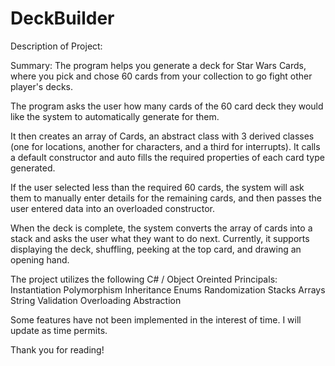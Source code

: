 # DeckBuilder

Description of Project: 

Summary: The program helps you generate a deck for Star Wars Cards, where you pick and chose 60 cards from your collection to go fight other player's decks.
 
The program asks the user how many cards of the 60 card deck they would like the system to automatically generate for them. 

It then creates an array of Cards, an abstract class with 3 derived classes (one for locations, another for characters, and a third for interrupts).  It calls a default constructor and auto fills the required properties of each card type generated.  

If the user selected less than the required 60 cards, the system will ask them to manually enter details for the remaining cards, and then passes the user entered data into an overloaded constructor.

When the deck is complete, the system converts the array of cards into a stack and asks the user what they want to do next.  Currently, it supports displaying the deck, shuffling, peeking at the top card, and drawing an opening hand.

The project utilizes the following C# / Object Oreinted Principals: 
   Instantiation 
   Polymorphism
   Inheritance
   Enums
   Randomization
   Stacks
   Arrays
   String Validation
   Overloading
   Abstraction

Some features have not been implemented in the interest of time. I will update as time permits. 

Thank you for reading!
   
   
